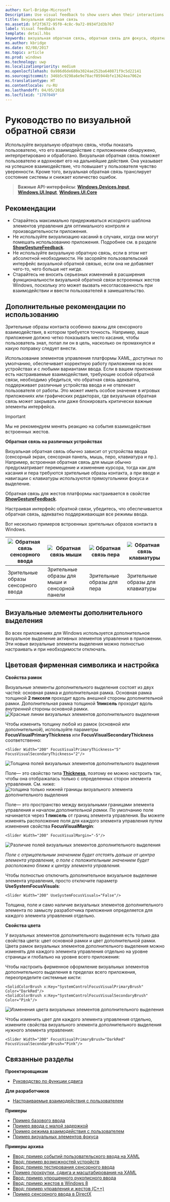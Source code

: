 ```yaml
---
author: Karl-Bridge-Microsoft
Description: Use visual feedback to show users when their interactions with a UWP app are detected, interpreted, and handled.
title: Визуальная обратная связь
ms.assetid: bf2f3672-95f0-4c8c-9a72-0934f2d3b767
label: Visual feedback
template: detail.hbs
keywords: визуальная обратная связь, обратная связь для фокуса, обратная связь для касания, визуализация контакта, ввод, взаимодействие
ms.author: kbridge
ms.date: 02/08/2017
ms.topic: article
ms.prod: windows
ms.technology: uwp
ms.localizationpriority: medium
ms.openlocfilehash: 0a986d6de680a3024ae252ba640871f9c5d22141
ms.sourcegitcommit: 346b5c9298a6e9e78acf05944bfe13624ea7062e
ms.translationtype: HT
ms.contentlocale: ru-RU
ms.lasthandoff: 04/05/2018
ms.locfileid: "1707049"
---
```

# <a name="guidelines-for-visual-feedback"></a>Руководство по визуальной обратной связи


Используйте визуальную обратную связь, чтобы показать пользователю, что его взаимодействие с приложением обнаружено, интерпретировано и обработано. Визуальная обратная связь поможет пользователю и вдохновит его на дальнейшие действия. Она указывает на успешное взаимодействие, что повышает у пользователя чувство уверенности. Кроме того, визуальная обратная связь транслирует состояние системы и снижает количество ошибок.

> **Важные API-интерфейсы**: [**Windows.Devices.Input**](https://msdn.microsoft.com/library/windows/apps/br225648), [**Windows.UI.Input**](https://msdn.microsoft.com/library/windows/apps/br242084), [**Windows.UI.Core**](https://msdn.microsoft.com/library/windows/apps/br208383)

## <a name="recommendations"></a>Рекомендации

-   Старайтесь максимально придерживаться исходного шаблона элементов управления для оптимального контроля и производительности приложения.
-   Не используйте визуализацию касаний в случаях, когда они могут помешать использованию приложения. Подробнее см. в разделе [**ShowGestureFeedback**](https://msdn.microsoft.com/library/windows/apps/br241969).
-   Не используйте визуальную обратную связь, если в этом нет абсолютной необходимости. Не засоряйте пользовательский интерфейс визуальной обратной связью, если она не добавляет чего-то, чего больше нет нигде.
-   Старайтесь не вносить серьезных изменений в расширения функциональности визуальной обратной связи встроенных жестов Windows, поскольку это может вызвать несогласованность при взаимодействии и ввести пользователей в замешательство.

## <a name="additional-usage-guidance"></a>Дополнительные рекомендации по использованию

Зрительные образы контакта особенно важны для сенсорного взаимодействия, в котором требуется точность. Например, ваше приложение должно четко показывать место касания, чтобы пользователь знал, попал ли он в цель, насколько он промахнулся и какую поправку следует внести.

Использование элементов управления платформы XAML, доступных по умолчанию, обеспечивает корректную работу приложения на всех устройствах и с любыми вариантами ввода. Если в вашем приложении есть настраиваемые взаимодействия, требующие особой обратной связи, необходимо убедиться, что обратная связь адекватна, поддерживает различные устройства ввода и не отвлекает пользователя от работы. Это может иметь особое значение в игровых приложениях или графических редакторах, где визуальная обратная связь может закрывать или даже блокировать критически важные элементы интерфейса.

> [!Important] 
> Мы не рекомендуем менять реакцию на события взаимодействия встроенных жестов. 

**Обратная связь на различных устройствах**

Визуальная обратная связь обычно зависит от устройства ввода (сенсорный экран, сенсорная панель, мышь, перо, клавиатура и пр.). Например, встроенная обратная связь для мыши обычно предусматривает перемещение и изменение курсора, тогда как для касания и пера требуются зрительные образы контакта, а при вводе и навигации с клавиатуры используются прямоугольники фокуса и выделение.

Обратная связь для жестов платформы настраивается в свойстве [**ShowGestureFeedback**](https://msdn.microsoft.com/library/windows/apps/br241969).

Настраивая интерфейс обратной связи, убедитесь, что обеспечивается обратная связь, адекватно поддерживающая все режимы ввода.

Вот несколько примеров встроенных зрительных образов контакта в Windows.

| ![Обратная связь сенсорного ввода](images/TouchFeedback.png) | ![Обратная связь мыши](images/MouseFeedback.png) | ![Обратная связь пера](images/PenFeedback.png) | ![Обратная связь клавиатуры](images/KeyboardFeedback.png) |
| --- | --- | --- | --- |
| Зрительные образы сенсорного ввода | Зрительные образы для мыши и сенсорной панели | Зрительные образы для пера | Зрительные образы для клавиатуры |

## <a name="high-visibility-focus-visuals"></a>Визуальные элементы дополнительного выделения

Во всех приложениях для Windows используется дополнительное визуальное выделение активных элементов управления в приложении. Эти новые визуальные элементы выделения можно полностью настраивать и при необходимости отключать.

## <a name="color-branding--customizing"></a>Цветовая фирменная символика и настройка

**Свойства рамок**

Визуальные элементы дополнительного выделения состоят из двух частей: основная рамка и дополнительная рамка. Основная рамка толщиной **2 пикселя** проходит вдоль *внешней* стороны дополнительной рамки. Дополнительная рамка толщиной **1пиксель** проходит вдоль *внутренней* стороны основной рамки.
![Красные линии визуальных элементов дополнительного выделения](images/FocusRectRedlines.png)

Чтобы изменить толщину любой из рамок (основной или дополнительной), используйте параметры **FocusVisualPrimaryThickness** или **FocusVisualSecondaryThickness** соответственно:
```XAML
<Slider Width="200" FocusVisualPrimaryThickness="5" FocusVisualSecondaryThickness="2"/>
```
![Толщина полей визуальных элементов дополнительного выделения](images/FocusMargin.png)

Поле— это свойство типа [**Thickness**](https://msdn.microsoft.com/library/system.windows.thickness), поэтому ее можно настроить так, чтобы она отображалась только с определенных сторон элемента управления. См. ниже: ![толщина только нижней границы визуального элемента дополнительного выделения](images/FocusThicknessSide.png)

Поле— это пространство между визуальными границами элемента управления и началом *дополнительной рамки*. По умолчанию поле начинается через **1 пиксель** от границ элемента управления. Вы можете изменять расположение поля для каждого элемента управления путем изменения свойства **FocusVisualMargin**:
```XAML
<Slider Width="200" FocusVisualMargin="-5"/>
```
![Различие полей визуальных элементов дополнительного выделения](images/FocusPlusMinusMargin.png)

*Поле с отрицательным значением будет отстоять дальше от центра элемента управления, а поле с положительным значением будет расположено ближе к центру элемента управления.*

Чтобы полностью отключить дополнительное визуальное выделение элемента управления, просто отключите параметр **UseSystemFocusVisuals**:
```XAML
<Slider Width="200" UseSystemFocusVisuals="False"/>
```

Толщина, поле и само наличие визуальных элементов дополнительного элемента по замыслу разработчика приложения определяется для каждого элемента управления отдельно.

**Свойства цвета**

У визуальных элементов дополнительного выделения есть только два свойства цвета: цвет основной рамки и цвет дополнительной рамки. Цвета рамок визуальных элементов дополнительного выделения можно изменять для каждого элемента управления отдельно на уровне страницы и глобально на уровне всего приложения:

Чтобы настроить фирменное оформление визуальных элементов дополнительного выделения в пределах всего приложения, переопределите системные кисти:
```XAML
<SolidColorBrush x:Key="SystemControlFocusVisualPrimaryBrush" Color="DarkRed"/>
<SolidColorBrush x:Key="SystemControlFocusVisualSecondaryBrush" Color="Pink"/>
```
![Изменения цвета визуальных элементов дополнительного выделения](images/FocusRectColorChanges.png)

Чтобы изменить цвет для каждого элемента управления отдельно, измените свойства визуального элемента дополнительного выделения нужного элемента управления:
```XAML
<Slider Width="200" FocusVisualPrimaryBrush="DarkRed" FocusVisualSecondaryBrush="Pink"/>
```

## <a name="related-articles"></a>Связанные разделы

**Проектировщикам**
* [Руководство по функции сдвига](guidelines-for-panning.md)

**Для разработчиков**
* [Настраиваемые взаимодействия с пользователем](https://msdn.microsoft.com/library/windows/apps/mt185599)

**Примеры**
* [Пример базового ввода](http://go.microsoft.com/fwlink/p/?LinkID=620302)
* [Пример ввода с малой задержкой](http://go.microsoft.com/fwlink/p/?LinkID=620304)
* [Пример режима взаимодействия с пользователем](http://go.microsoft.com/fwlink/p/?LinkID=619894)
* [Пример визуальных элементов фокуса](http://go.microsoft.com/fwlink/p/?LinkID=619895)

**Примеры архива**
* [Ввод: пример событий пользовательского ввода на XAML](http://go.microsoft.com/fwlink/p/?linkid=226855)
* [Ввод: пример возможностей устройств](http://go.microsoft.com/fwlink/p/?linkid=231530)
* [Ввод: пример тестирования сенсорного ввода](http://go.microsoft.com/fwlink/p/?linkid=231590)
* [Пример прокрутки, сдвига и масштабирования на XAML](http://go.microsoft.com/fwlink/p/?linkid=251717)
* [Ввод: пример упрощенного рукописного ввода](http://go.microsoft.com/fwlink/p/?linkid=246570)
* [Ввод: пример жестов в Windows 8](http://go.microsoft.com/fwlink/p/?LinkId=264995)
* [Ввод: пример управления и жестов (C++)](http://go.microsoft.com/fwlink/p/?linkid=231605)
* [Пример сенсорного ввода в DirectX](http://go.microsoft.com/fwlink/p/?LinkID=231627)
 

 
